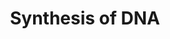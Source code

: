 ---
annotations:
- type: Pathway Ontology
  value: S phase pathway
- type: Pathway Ontology
  value: DNA replication pathway
authors:
- MaintBot
- Khanspers
- ReactomeTeam
- Anwesha
description: The actual synthesis of DNA occurs in the S phase of the cell cycle.
  This includes the initiation of DNA replication, when the first nucleotide of the
  new strand is laid down during the synthesis of the primer. The DNA replication
  preinitiation events begin in late M or early G1 phase.     View original pathway
  at [http://www.reactome.org/PathwayBrowser/#DIAGRAM=69239 Reactome].
last-edited: 2021-01-25
organisms:
- Homo sapiens
redirect_from:
- /index.php/Pathway:WP1925
- /instance/WP1925
schema-jsonld:
- '@context': https://schema.org/
  '@id': https://wikipathways.github.io/pathways/WP1925.html
  '@type': Dataset
  creator:
    '@type': Organization
    name: WikiPathways
  description: The actual synthesis of DNA occurs in the S phase of the cell cycle.
    This includes the initiation of DNA replication, when the first nucleotide of
    the new strand is laid down during the synthesis of the primer. The DNA replication
    preinitiation events begin in late M or early G1 phase.     View original pathway
    at [http://www.reactome.org/PathwayBrowser/#DIAGRAM=69239 Reactome].
  keywords:
  - from adjacent
  - 'PSMC3 '
  - 'MCM6 '
  - 'POLD3 '
  - 'MCM2 '
  - 'ANAPC15 '
  - 'POLA1 '
  - 'POLE3 '
  - 'PSMB2 '
  - MCM5
  - 'ANAPC7 '
  - 'PSMC2 '
  - 'UBC(381-456) '
  - 'PSMD1 '
  - 'FZR1 '
  - 'PSMB11 '
  - 'RNA primer '
  - 'RPA1 '
  - 'ORC3 '
  - 'CTP '
  - 'PSMC5 '
  - 'CCNE2 '
  - complex:Okazaki
  - 'PRIM2 '
  - 'ATP '
  - 'PSMC1 '
  - 'POLA2 '
  - DNA2
  - CDC6
  - RPA heterotrimer
  - polymerase
  - 'PSMD2 '
  - SCF(SKP2) complex
  - 'ORC1 '
  - NTP
  - fragment
  - 'RFC4 '
  - 'MCM8 '
  - 'RPA2 '
  - 'UBE2C '
  - MCM2-7
  - duplex:PCNA
  - MCM2
  - phospho-APC/C:Cdh1
  - GINS1
  - 'PSMC6 '
  - fragment:Flap
  - alpha:origin
  - primer:origin
  - 'UBC(305-380) '
  - 'UBE2S '
  - 'RFC2 '
  - 'POLD4 '
  - 'Replication Fork '
  - 'CUL1 '
  - 'PCNA '
  - 'Okazaki fragment '
  - FEN1
  - 'UBA52(1-76) '
  - 'RBX1 '
  - duplex
  - 'PSMB1 '
  - CCNA:p-T160-CDK2
  - 'RPA3 '
  - Processive
  - MCM3
  - 'PSMA7 '
  - 'PSMD13 '
  - dCTP
  - 'GINS3 '
  - 'PSMA2 '
  - 'origin of replication '
  - primer-DNA
  - 'CDC23 '
  - 'UBC(457-532) '
  - 'CDC45 '
  - 'CCNA2 '
  - 'PSMA1 '
  - GINS2
  - 'PSMD12 '
  - tetramer
  - epsilon
  - 'PSMA6 '
  - 'PSMB10 '
  - MCM8
  - CMP
  - (Orc1-minus)
  - UMP
  - 'UBE2E1 '
  - 'DNA primer '
  - 'CDC27 '
  - 'PSMB8 '
  - 'PSME3 '
  - 'GTP '
  - 'PSMA3 '
  - fragment:Flap:RPA
  - 'RFC3 '
  - 'PSMD6 '
  - AMP
  - 'Flap '
  - 'DNA2 '
  - 'ANAPC4 '
  - Replication Fork
  - 'MCM7 '
  - 'PSMB9 '
  - 'p-T160-CDK2 '
  - 'PSMB3 '
  - 'POLD1 '
  - 'PSMC4 '
  - ATP
  - 'PSMD8 '
  - 'SHFM1 '
  - 'ORC4 '
  - 'PSMA5 '
  - Processive complex
  - alpha:primase:DNA
  - dATP
  - 'GINS2 '
  - 'SKP1 '
  - 'GINS4 '
  - 'ANAPC11 '
  - 'RPS27A(1-76) '
  - 'PSMB4 '
  - p-S,T-ORC1
  - 'ORC6 '
  - ADP
  - 'POLE2 '
  - replication fork
  - 'PSMD10 '
  - RFC
  - Unwinding complex at
  - GINS complex
  - RNA primer:origin
  - complex:nicked DNA
  - p-CDC6
  - 'ORC2 '
  - 'POLE '
  - GINS3
  - 'UBE2D1 '
  - 'PSMA8 '
  - fragment complex
  - 'PRIM1 '
  - ubiquitinated Cdc6
  - RFC Heteropentamer
  - 'ANAPC16 '
  - 'UBC(153-228) '
  - 'MCM3 '
  - 'CCNE1 '
  - homotrimer
  - alpha:primase
  - 'PSMD4 '
  - ligated okazaki
  - 'PSMB5 '
  - 'PSMD14 '
  - Okazaki fragment
  - 'CCNA1 '
  - 'PSMD11 '
  - 'MCM4 '
  - 'Remaining Flap '
  - 'PSMD5 '
  - DNA Polymerase delta
  - 'PSMD3 '
  - Okazaki fragments
  - 'MCM5 '
  - 'UBC(77-152) '
  - 'SKP2 '
  - 'CDC6 '
  - 'UBC(229-304) '
  - 'UTP '
  - 'ANAPC1 '
  - Ub
  - 'UBB(153-228) '
  - 'PSMF1 '
  - 'CDC16 '
  - Mcm4,6,7 complex
  - 'ANAPC2 '
  - LIG1
  - 'UBB(77-152) '
  - 'PSMD7 '
  - 'UBC(1-76) '
  - 'PSME4 '
  - 'PSMD9 '
  - GMP
  - DNA polymerase
  - complex
  - 'PSME2 '
  - GINS4
  - Heteropentamer:RNA
  - 'UBC(609-684) '
  - PCNA homotrimer
  - 'RFC5 '
  - 'CDT1 '
  - pre-replicative
  - dGTP
  - 'UBB(1-76) '
  - 'Okazaki fragment minus Flap '
  - fragments:Remaining
  - 'PSME1 '
  - 26S proteasome
  - 'UBC(533-608) '
  - dTTP
  - duplex:DNA
  - PolyUb,p-S,T-ORC1
  - CCNA:p-T160-CDK2,CCNE:p-T160-CDK2
  - Flap
  - 'POLE4 '
  - 'ANAPC10 '
  - CDC45
  - 'ORC5 '
  - 'ANAPC5 '
  - 'PSMB7 '
  - Unwound fork
  - 'GINS1 '
  - 'CDC26 '
  - 'RFC1 '
  - 'POLD2 '
  - heterotrimer:dna2
  - heterotrimer
  - 'PSMB6 '
  - RNA primer-DNA
  - 'PSMA4 '
  license: CC0
  name: Synthesis of DNA
seo: CreativeWork
title: Synthesis of DNA
wpid: WP1925
---